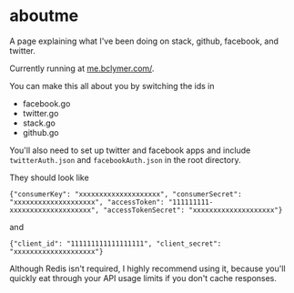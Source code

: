 aboutme
=======

A page explaining what I've been doing on stack, github, facebook, and twitter.

Currently running at [me.bclymer.com/](http://me.bclymer.com/).

You can make this all about you by switching the ids in

- facebook.go
- twitter.go
- stack.go
- github.go

You'll also need to set up twitter and facebook apps and include `twitterAuth.json` and `facebookAuth.json` in the root directory.

They should look like

`{"consumerKey": "xxxxxxxxxxxxxxxxxxxx", "consumerSecret": "xxxxxxxxxxxxxxxxxxxx", "accessToken": "111111111-xxxxxxxxxxxxxxxxxxxx", "accessTokenSecret": "xxxxxxxxxxxxxxxxxxxx"}`

and

`{"client_id": "111111111111111111", "client_secret": "xxxxxxxxxxxxxxxxxxxx"}`

Although Redis isn't required, I highly recommend using it, because you'll quickly eat through your API usage limits if you don't cache responses.
